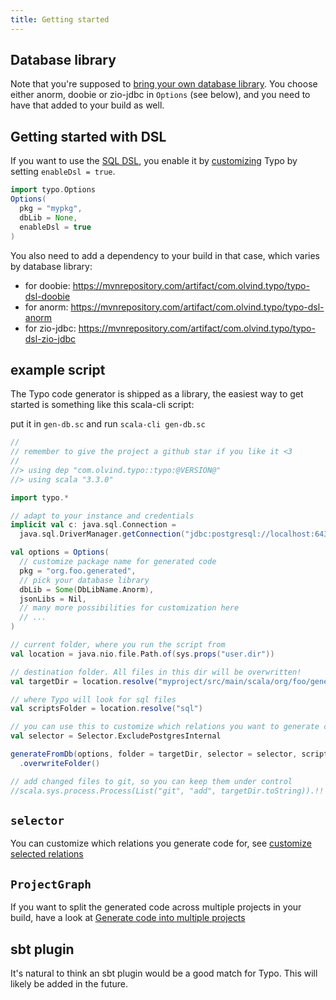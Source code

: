 ```yaml
---
title: Getting started
---
```


## Database library
Note that you're supposed to [bring your own database library](other-features/flexible.md). You choose either anorm, doobie or zio-jdbc in `Options` (see below),
and you need to have that added to your build as well.

## Getting started with DSL

If you want to use the [SQL DSL](what-is/dsl.md), you enable it by [customizing](customization/overview.md) Typo by setting `enableDsl = true`.

```scala mdoc:silent
import typo.Options
Options(
  pkg = "mypkg",
  dbLib = None,
  enableDsl = true
)
```

You also need to add a dependency to your build in that case, which varies by database library:
- for doobie: https://mvnrepository.com/artifact/com.olvind.typo/typo-dsl-doobie
- for anorm: https://mvnrepository.com/artifact/com.olvind.typo/typo-dsl-anorm
- for zio-jdbc: https://mvnrepository.com/artifact/com.olvind.typo/typo-dsl-zio-jdbc

## example script

The Typo code generator is shipped as a library, the easiest way to get started is something like this scala-cli script:

put it in `gen-db.sc` and run `scala-cli gen-db.sc`

```scala mdoc:silent
//
// remember to give the project a github star if you like it <3
//
//> using dep "com.olvind.typo::typo:@VERSION@"
//> using scala "3.3.0"

import typo.*

// adapt to your instance and credentials
implicit val c: java.sql.Connection =
  java.sql.DriverManager.getConnection("jdbc:postgresql://localhost:6432/postgres?user=postgres&password=password")

val options = Options(
  // customize package name for generated code
  pkg = "org.foo.generated",
  // pick your database library
  dbLib = Some(DbLibName.Anorm),
  jsonLibs = Nil,
  // many more possibilities for customization here
  // ...
)

// current folder, where you run the script from
val location = java.nio.file.Path.of(sys.props("user.dir"))

// destination folder. All files in this dir will be overwritten!
val targetDir = location.resolve("myproject/src/main/scala/org/foo/generated")

// where Typo will look for sql files
val scriptsFolder = location.resolve("sql")

// you can use this to customize which relations you want to generate code for, see below
val selector = Selector.ExcludePostgresInternal

generateFromDb(options, folder = targetDir, selector = selector, scriptsPaths = List(scriptsFolder))
  .overwriteFolder()

// add changed files to git, so you can keep them under control
//scala.sys.process.Process(List("git", "add", targetDir.toString)).!!
```

## `selector`
You can customize which relations you generate code for, see [customize selected relations](customization/customize-selected-relations.md)

## `ProjectGraph`
If you want to split the generated code across multiple projects in your build, have a look at [Generate code into multiple projects](other-features/generate-into-multiple-projects.md)

## sbt plugin
It's natural to think an sbt plugin would be a good match for Typo. This will likely be added in the future.
